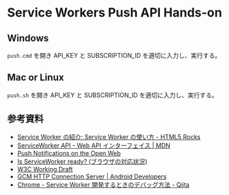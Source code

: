 Service Workers Push API Hands-on
=================================

Windows
-------
`push.cmd` を開き API_KEY と SUBSCRIPTION_ID を適切に入力し、実行する。

Mac or Linux
------------
`push.sh` を開き API_KEY と SUBSCRIPTION_ID を適切に入力し、実行する。

参考資料
------
* [Service Worker の紹介: Service Worker の使い方 - HTML5 Rocks](http://www.html5rocks.com/ja/tutorials/service-worker/introduction/)
* [ServiceWorker API - Web API インターフェイス | MDN](https://developer.mozilla.org/ja/docs/Web/API/ServiceWorker_API)
* [Push Notifications on the Open Web](http://updates.html5rocks.com/2015/03/push-notificatons-on-the-open-web)
* [Is ServiceWorker ready? (ブラウザの対応状況)](https://jakearchibald.github.io/isserviceworkerready/)
* [W3C Working Draft](http://www.w3.org/TR/service-workers/)
* [GCM HTTP Connection Server | Android Developers](https://developer.android.com/google/gcm/http.html)
* [Chrome - Service Worker 開発するときのデバッグ方法 - Qiita](http://qiita.com/tmtysk/items/f77e31d6e9380e1c94a2)
